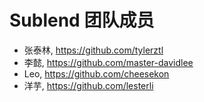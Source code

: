 # Sublend 团队成员

* 张泰林, https://github.com/tylerztl
* 李懿, https://github.com/master-davidlee
* Leo, https://github.com/cheesekon
* 洋芋, https://github.com/lesterli